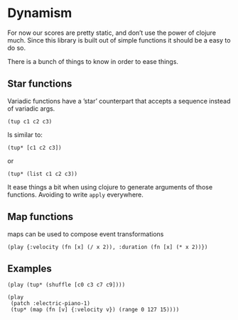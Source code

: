 
# Dynamism

For now our scores are pretty static, and don&rsquo;t use the power of clojure much. Since this library is built out of simple functions it should be a easy to do so.

There is a bunch of things to know in order to ease things.


## Star functions

Variadic functions have a &rsquo;star&rsquo; counterpart that accepts a sequence instead of variadic args.

    (tup c1 c2 c3)

Is similar to:

    (tup* [c1 c2 c3])

or

    (tup* (list c1 c2 c3))

It ease things a bit when using clojure to generate arguments of those functions. Avoiding to write `apply` everywhere.


## Map functions

maps can be used to compose event transformations

    (play {:velocity (fn [x] (/ x 2)), :duration (fn [x] (* x 2))})


## Examples

    (play (tup* (shuffle [c0 c3 c7 c9])))

    (play
     (patch :electric-piano-1)
     (tup* (map (fn [v] {:velocity v}) (range 0 127 15))))

